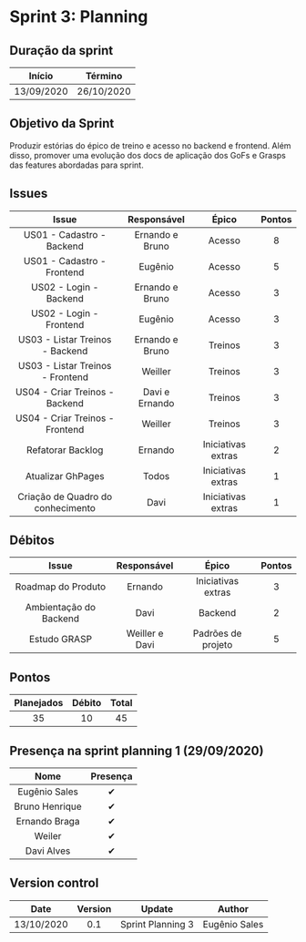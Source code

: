 # Sprint 3: Planning

## Duração da sprint
| Início | Término |
|:------:|:-------:|
| 13/09/2020 | 26/10/2020 |

## Objetivo da Sprint
Produzir estórias do épico de treino e acesso no backend e frontend. Além disso, promover uma evolução dos docs de aplicação dos GoFs e Grasps das features abordadas para sprint.

## Issues

|Issue|Responsável|Épico|Pontos|
|:---:|:---------:|:---:|:----:|
| US01 - Cadastro - Backend | Ernando e Bruno | Acesso | 8 |
| US01 - Cadastro - Frontend | Eugênio | Acesso | 5 |
| US02 - Login - Backend | Ernando e Bruno | Acesso | 3 |
| US02 - Login - Frontend | Eugênio | Acesso | 3 |
| US03 - Listar Treinos - Backend | Ernando e Bruno | Treinos | 3 |
| US03 - Listar Treinos - Frontend | Weiller | Treinos | 3 |
| US04 - Criar Treinos - Backend | Davi e Ernando | Treinos | 3 |
| US04 - Criar Treinos - Frontend | Weiller | Treinos | 3 |
| Refatorar Backlog | Ernando | Iniciativas extras | 2 |
| Atualizar GhPages | Todos | Iniciativas extras | 1 |
| Criação de Quadro do conhecimento | Davi | Iniciativas extras | 1 |

## Débitos
|Issue|Responsável|Épico|Pontos|
|:---:|:---------:|:---:|:----:|
| Roadmap do Produto | Ernando | Iniciativas extras | 3 |
| Ambientação do Backend | Davi | Backend | 2 |
| Estudo GRASP | Weiller e Davi | Padrões de projeto | 5 |

## Pontos
| Planejados | Débito | Total | 
|:----------:|:------:|:-----:|
| 35 | 10 | 45 |


## Presença na sprint planning 1 (29/09/2020)

| Nome    | Presença |    
|:-------:|:--------:|
| Eugênio Sales | ✔ |
| Bruno Henrique | ✔ |
| Ernando Braga | ✔ |
| Weiler   | ✔ |
| Davi Alves | ✔ |

## Version control

|Date|Version|Update|Author|
|:--:|:----:|:-------:|:---:|
|13/10/2020|0.1|Sprint Planning 3|Eugênio Sales|
